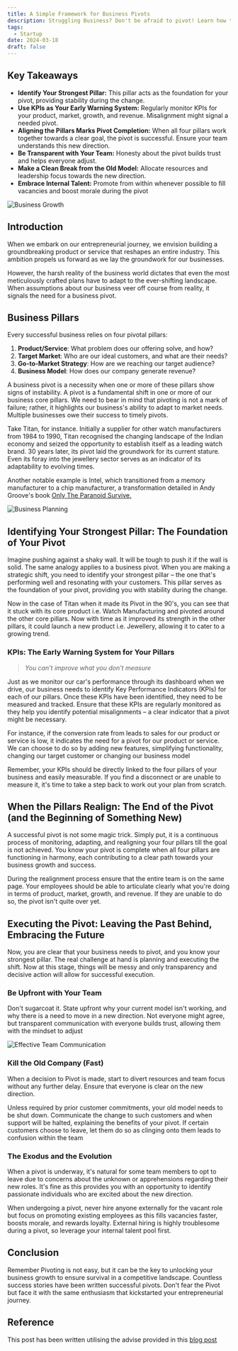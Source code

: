 ```yaml
---
title: A Simple Framework for Business Pivots
description: Struggling Business? Don't be afraid to pivot! Learn how to successfully pivot & navigate change to unlock growth
tags:
  - Startup
date: 2024-03-18
draft: false
---
```


## Key Takeaways

- **Identify Your Strongest Pillar:** This pillar acts as the foundation for your pivot, providing stability during the change.
- **Use KPIs as Your Early Warning System:** Regularly monitor KPIs for your product, market, growth, and revenue. Misalignment might signal a needed pivot.
- **Aligning the Pillars Marks Pivot Completion:** When all four pillars work together towards a clear goal, the pivot is successful. Ensure your team understands this new direction.
- **Be Transparent with Your Team:** Honesty about the pivot builds trust and helps everyone adjust.
- **Make a Clean Break from the Old Model:** Allocate resources and leadership focus towards the new direction.
- **Embrace Internal Talent:** Promote from within whenever possible to fill vacancies and boost morale during the pivot

![Business Growth](https://i.imgur.com/tArUp0l.png)


## Introduction
When we embark on our entrepreneurial journey, we envision building a groundbreaking product or service that reshapes an entire industry. This ambition propels us forward as we lay the groundwork for our businesses.

However, the harsh reality of the business world dictates that even the most meticulously crafted plans have to adapt to the ever-shifting landscape. When assumptions about our business veer off course from reality, it signals the need for a business pivot.


## Business Pillars

Every successful business relies on four pivotal pillars:

1. **Product/Service**: What problem does our offering solve, and how?
2. **Target Market**: Who are our ideal customers, and what are their needs?
3. **Go-to-Market Strategy**: How are we reaching our target audience?
4. **Business Model**: How does our company generate revenue?

A business pivot is a necessity when one or more of these pillars show signs of instability. A pivot is a fundamental shift in one or more of our business core pillars. We need to bear in mind that pivoting is not a mark of failure; rather, it highlights our business's ability to adapt to market needs. Multiple businesses owe their success to timely pivots.

Take Titan, for instance. Initially a supplier for other watch manufacturers from 1984 to 1990, Titan recognised the changing landscape of the Indian economy and seized the opportunity to establish itself as a leading watch brand. 30 years later, its pivot laid the groundwork for its current stature. Even its foray into the jewellery sector serves as an indicator of its adaptability to evolving times.

Another notable example is Intel, which transitioned from a memory manufacturer to a chip manufacturer, a transformation detailed in Andy Groove's book [Only The Paranoid Survive.](https://amzn.to/49VWChv)

![Business Planning](https://i.imgur.com/h50djLB.png)


## Identifying Your Strongest Pillar: The Foundation of Your Pivot

Imagine pushing against a shaky wall. It will be tough to push it if the wall is solid. The same analogy applies to a business pivot. When you are making a strategic shift, you need to identify your strongest pillar – the one that's performing well and resonating with your customers. This pillar serves as the foundation of your pivot, providing you with stability during the change.

Now in the case of Titan when it made its Pivot in the 90's, you can see that it stuck with its core product i.e. Watch Manufacturing and pivoted around the other core pillars. Now with time as it improved its strength in the other pillars, it could launch a new product i.e. Jewellery, allowing it to cater to a growing trend.

### KPIs: The Early Warning System for Your Pillars

> _You can’t improve what you don’t measure_

Just as we monitor our car's performance through its dashboard when we drive, our business needs to identify Key Performance Indicators (KPIs) for each of our pillars. Once these KPIs have been identified, they need to be measured and tracked. Ensure that these KPIs are regularly monitored as they help you identify potential misalignments – a clear indicator that a pivot might be necessary.

For instance, if the conversion rate from leads to sales for our product or service is low, it indicates the need for a pivot for our product or service. We can choose to do so by adding new features, simplifying functionality, changing our target customer or changing our business model

Remember, your KPIs should be directly linked to the four pillars of your business and easily measurable. If you find a disconnect or are unable to measure it, it's time to take a step back to work out your plan from scratch.

## When the Pillars Realign: The End of the Pivot (and the Beginning of Something New)

A successful pivot is not some magic trick. Simply put, it is a continuous process of monitoring, adapting, and realigning your four pillars till the goal is not achieved. You know your pivot is complete when all four pillars are functioning in harmony, each contributing to a clear path towards your business growth and success.

During the realignment process ensure that the entire team is on the same page. Your employees should be able to articulate clearly what you're doing in terms of product, market, growth, and revenue. If they are unable to do so, the pivot isn't quite over yet.

## Executing the Pivot: Leaving the Past Behind, Embracing the Future

Now, you are clear that your business needs to pivot, and you know your strongest pillar. The real challenge at hand is planning and executing the shift. Now at this stage, things will be messy and only transparency and decisive action will allow for successful execution.

### Be Upfront with Your Team

Don't sugarcoat it. State upfront why your current model isn't working, and why there is a need to move in a new direction. Not everyone might agree, but transparent communication with everyone builds trust, allowing them with the mindset to adjust

![Effective Team Communication](https://i.imgur.com/yQl3inp.png)


### Kill the Old Company (Fast)

When a decision to Pivot is made, start to divert resources and team focus without any further delay. Ensure that everyone is clear on the new direction.

Unless required by prior customer commitments, your old model needs to be shut down. Communicate the change to such customers and when support will be halted, explaining the benefits of your pivot. If certain customers choose to leave, let them do so as clinging onto them leads to confusion within the team

### The Exodus and the Evolution

When a pivot is underway, it's natural for some team members to opt to leave due to concerns about the unknown or apprehensions regarding their new roles. It's fine as this provides you with an opportunity to identify passionate individuals who are excited about the new direction.

When undergoing a pivot, never hire anyone externally for the vacant role but focus on promoting existing employees as this fills vacancies faster, boosts morale, and rewards loyalty. External hiring is highly troublesome during a pivot, so leverage your internal talent pool first.

## Conclusion

Remember Pivoting is not easy, but it can be the key to unlocking your business growth to ensure survival in a competitive landscape. Countless success stories have been written successful pivots. Don't fear the Pivot but face it with the same enthusiasm that kickstarted your entrepreneurial journey.

## Reference
This post has been written utilising the advise provided in this [blog post](https://foundersnetwork.com/blog/pivot-startup/)
